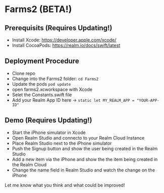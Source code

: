 # Farms2 (BETA!)

## Prerequisits (Requires Updating!)

- Install Xcode: https://developer.apple.com/xcode/
- Install CocoaPods: https://realm.io/docs/swift/latest


## Deployment Procedure

- Clone repo
- Change into the Farms2 folder: ```cd Farms2```
- Update the pods ```pod update``` 
- open farms2.xcworkspace with Xcode
- Selet the Constants.swift file
- Add your Realm App ID here -> ```static let MY_REALM_APP = "YOUR-APP-ID" ```

## Demo (Requires Updating!)

- Start the iPhone simulator in Xcode
- Open Realm Studio and connecto to your Realm Cloud Instance
- Place Realm Studio next to the iPhone simulator
- Push the Signup button and show the user being created in the Realm Studio
- Add a new item via the iPhone and show the the item being created in the Realm Cloud
- Change the name field in Realm Studio and watch the change on the iPhone

Let me know what you think and what could be improved! 
